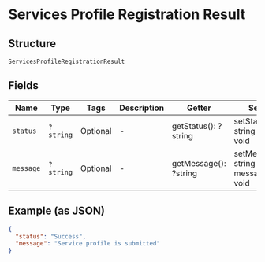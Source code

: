
# Services Profile Registration Result

## Structure

`ServicesProfileRegistrationResult`

## Fields

| Name | Type | Tags | Description | Getter | Setter |
|  --- | --- | --- | --- | --- | --- |
| `status` | `?string` | Optional | - | getStatus(): ?string | setStatus(?string status): void |
| `message` | `?string` | Optional | - | getMessage(): ?string | setMessage(?string message): void |

## Example (as JSON)

```json
{
  "status": "Success",
  "message": "Service profile is submitted"
}
```

